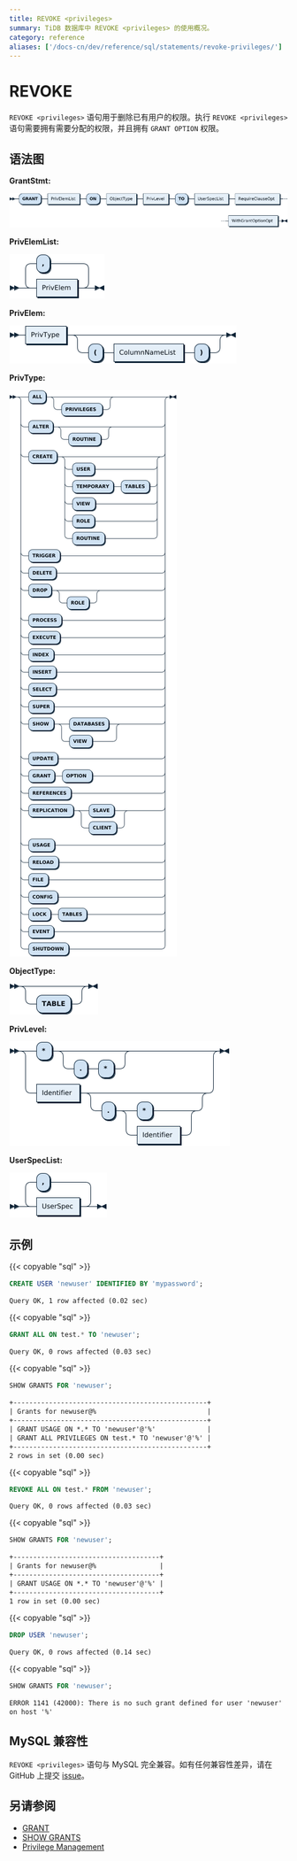```yaml
---
title: REVOKE <privileges>
summary: TiDB 数据库中 REVOKE <privileges> 的使用概况。
category: reference
aliases: ['/docs-cn/dev/reference/sql/statements/revoke-privileges/']
---
```


# REVOKE <privileges>

`REVOKE <privileges>` 语句用于删除已有用户的权限。执行 `REVOKE <privileges>` 语句需要拥有需要分配的权限，并且拥有 `GRANT OPTION` 权限。

## 语法图

**GrantStmt:**

![GrantStmt](/media/sqlgram/GrantStmt.png)

**PrivElemList:**

![PrivElemList](/media/sqlgram/PrivElemList.png)

**PrivElem:**

![PrivElem](/media/sqlgram/PrivElem.png)

**PrivType:**

![PrivType](/media/sqlgram/PrivType.png)

**ObjectType:**

![ObjectType](/media/sqlgram/ObjectType.png)

**PrivLevel:**

![PrivLevel](/media/sqlgram/PrivLevel.png)

**UserSpecList:**

![UserSpecList](/media/sqlgram/UserSpecList.png)

## 示例

{{< copyable "sql" >}}

```sql
CREATE USER 'newuser' IDENTIFIED BY 'mypassword';
```

```
Query OK, 1 row affected (0.02 sec)
```

{{< copyable "sql" >}}

```sql
GRANT ALL ON test.* TO 'newuser';
```

```
Query OK, 0 rows affected (0.03 sec)
```

{{< copyable "sql" >}}

```sql
SHOW GRANTS FOR 'newuser';
```

```
+-------------------------------------------------+
| Grants for newuser@%                            |
+-------------------------------------------------+
| GRANT USAGE ON *.* TO 'newuser'@'%'             |
| GRANT ALL PRIVILEGES ON test.* TO 'newuser'@'%' |
+-------------------------------------------------+
2 rows in set (0.00 sec)
```

{{< copyable "sql" >}}

```sql
REVOKE ALL ON test.* FROM 'newuser';
```

```
Query OK, 0 rows affected (0.03 sec)
```

{{< copyable "sql" >}}

```sql
SHOW GRANTS FOR 'newuser';
```

```
+-------------------------------------+
| Grants for newuser@%                |
+-------------------------------------+
| GRANT USAGE ON *.* TO 'newuser'@'%' |
+-------------------------------------+
1 row in set (0.00 sec)
```

{{< copyable "sql" >}}

```sql
DROP USER 'newuser';
```

```
Query OK, 0 rows affected (0.14 sec)
```

{{< copyable "sql" >}}

```sql
SHOW GRANTS FOR 'newuser';
```

```
ERROR 1141 (42000): There is no such grant defined for user 'newuser' on host '%'
```

## MySQL 兼容性

`REVOKE <privileges>` 语句与 MySQL 完全兼容。如有任何兼容性差异，请在 GitHub 上提交 [issue](/report-issue.md)。

## 另请参阅

* [GRANT <privileges>](/sql-statements/sql-statement-grant-privileges.md)
* [SHOW GRANTS](/sql-statements/sql-statement-show-grants.md)
* [Privilege Management](/privilege-management.md)
